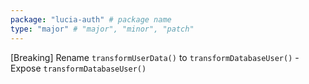 ```yaml
---
package: "lucia-auth" # package name
type: "major" # "major", "minor", "patch"
---
```


[Breaking] Rename `transformUserData()` to `transformDatabaseUser()`
    - Expose `transformDatabaseUser()`
